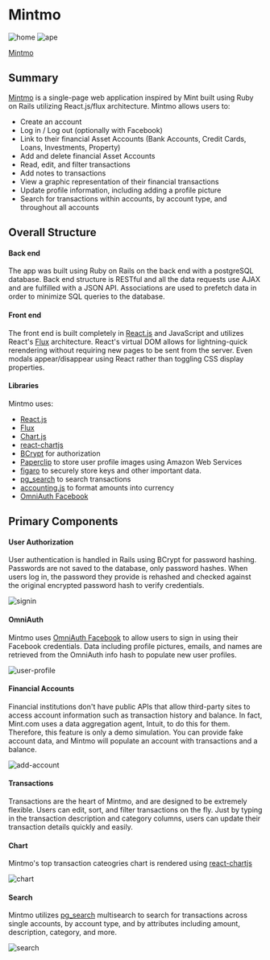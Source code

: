 # Mintmo

![home]
![ape]

[Mintmo][mintmo]


## Summary

[Mintmo][mintmo] is a single-page web application inspired by Mint built using Ruby on Rails
utilizing React.js/flux architecture. Mintmo allows users to:

* Create an account
* Log in / Log out (optionally with Facebook)
* Link to their financial Asset Accounts (Bank Accounts, Credit Cards, Loans, Investments, Property)
* Add and delete financial Asset Accounts
* Read, edit, and filter transactions
* Add notes to transactions
* View a graphic representation of their financial transactions
* Update profile information, including adding a profile picture
* Search for transactions within accounts, by account type, and throughout all accounts

## Overall Structure

#### Back end
The app was built using Ruby on Rails on the back end with a postgreSQL database. Back end structure is RESTful and all  the data requests use AJAX and are fulfilled with a JSON API. Associations are used to prefetch data in order to minimize SQL queries to the database.

#### Front end
The front end is built completely in [React.js][React] and JavaScript and utilizes React's [Flux][Flux] architecture. React's virtual DOM allows for lightning-quick rerendering without requiring new pages to be sent from the server. Even modals appear/disappear using React rather than toggling CSS display properties.

#### Libraries

Mintmo uses:
- [React.js][React]
- [Flux][Flux]
- [Chart.js][Chart.js]
- [react-chartjs][react-chartjs]
- [BCrypt](https://github.com/codahale/bcrypt-ruby) for authorization
- [Paperclip](https://github.com/thoughtbot/paperclip) to store user profile images using Amazon Web Services
- [figaro](https://github.com/laserlemon/figaro) to securely store keys and other important data.
- [pg_search][pg_search] to search transactions
- [accounting.js](https://github.com/openexchangerates/accounting.js) to format amounts into currency
- [OmniAuth Facebook][OmniAuth Facebook]

## Primary Components

#### User Authorization
User authentication is handled in Rails using BCrypt for password hashing. Passwords are not saved to the database, only password hashes. When users log in, the password they provide is rehashed and checked against the original encrypted password hash to verify credentials.

![signin]

#### OmniAuth
Mintmo uses [OmniAuth Facebook][OmniAuth Facebook] to allow users to sign in using their Facebook credentials. Data including profile pictures, emails, and names are retrieved from the OmniAuth info hash to populate new user profiles.

![user-profile]

#### Financial Accounts
Financial institutions don't have public APIs that allow third-party sites to access account information such as transaction history and balance. In fact, Mint.com uses a data aggregation agent, Intuit, to do this for them. Therefore, this feature is only a demo simulation. You can provide fake account data, and Mintmo will populate an account with transactions and a balance.

![add-account]

#### Transactions
Transactions are the heart of Mintmo, and are designed to be extremely flexible. Users can edit, sort, and filter transactions on the fly. Just by typing in the transaction description and category columns, users can update their transaction details quickly and easily.

#### Chart
Mintmo's top transaction cateogries chart is rendered using [react-chartjs][react-chartjs]

![chart]

#### Search
Mintmo utilizes [pg_search][pg_search] multisearch to search for transactions across single accounts, by account type, and by attributes including amount, description, category, and more.

![search]

[mintmo]: http://www.mymintmo.com/
[Chart.js]:http://www.chartjs.org/
[react-chartjs]:https://github.com/jhudson8/react-chartjs
[pg_search]:https://github.com/Casecommons/pg_search
[OmniAuth Facebook]:https://github.com/mkdynamic/omniauth-facebook
[React]:https://facebook.github.io/react/
[Flux]:https://facebook.github.io/flux/



[ape]: ./build/icon.png
[user-profile]: ./app/assets/images/aboutme.PNG
[add-account]: ./app/assets/images/addaccount.PNG
[chart]: ./app/assets/images/chart.PNG
[search]: ./app/assets/images/Search.PNG
[signin]: ./app/assets/images/signin.PNG
[home]: ./app/assets/images/homepage.PNG
